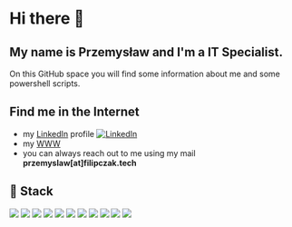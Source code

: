 # Hi there 👋
## My name is Przemysław and I'm a IT Specialist.
On this GitHub space you will find some information about me and some powershell scripts.

## Find me in the Internet

- my <a href="https://www.linkedin.com/in/przemys%C5%82aw-filipczak-12048412b/">LinkedIn</a> profile [![LinkedIn][3.2]][3]
- my <a href="https://filipczak.tech/">WWW</a>
- you can always reach out to me using my mail <b>przemyslaw[at]filipczak.tech</b>

## 🔧 Stack

![](https://img.shields.io/badge/OS-Windows%20Server-informational?style=flat&logo=windows&logoColor=white&color=235a9f)
![](https://img.shields.io/badge/Virtualization-Hyper--V-informational?style=flat&logo=windows&logoColor=white&color=235a9f)
![](https://img.shields.io/badge/Virtualization-ESXi-informational?style=flat&logo=vmware&logoColor=white&color=fed000)
![](https://img.shields.io/badge/OS-Debian/Ubuntu-informational?style=flat&logo=linux&logoColor=white&color=a80030)
![](https://img.shields.io/badge/Cloud-Azure-informational?style=flat&logo=microsoft&logoColor=white&color=007fff)
![](https://img.shields.io/badge/Services-M365-informational?style=flat&logo=microsoft&logoColor=white&color=c43f1d)
![](https://img.shields.io/badge/Networks-Fortinet-informational?style=flat&logo=fortinet&logoColor=white&color=ee2e24)
![](https://img.shields.io/badge/Networks-Cisco-informational?style=flat&logo=cisco&logoColor=white&color=049fd9)
![](https://img.shields.io/badge/Networks-Mikrotik-informational?style=flat&logo=Mikrotik&logoColor=white&color=ffffff)
![](https://img.shields.io/badge/Backup-Veeam-informational?style=flat&logo=Veeam&logoColor=white&color=00b336)
![](https://img.shields.io/badge/Code-PowerShell-informational?style=flat&logo=Windows&logoColor=white&color=012456)


<!-- links to social media icons -->

<!-- icons with padding -->

[1.1]: http://i.imgur.com/tXSoThF.png (twitter icon with padding)
[2.1]: http://i.imgur.com/0o48UoR.png (github icon with padding)

<!-- icons without padding -->

[1.2]: http://i.imgur.com/wWzX9uB.png (twitter icon without padding)
[2.2]: http://i.imgur.com/9I6NRUm.png (github icon without padding)
[3.2]: https://i.imgur.com/5xXDsbM.png (LinkedIn icon without padding)

 
<!-- links to your social media accounts -->

[1]: https://twitter.com/p_filipczak
[2]: https://github.com/przemyslawfilipczak
[3]: https://www.linkedin.com/in/przemys%C5%82aw-filipczak-12048412b/
[4]: https://filipczak.tech/
